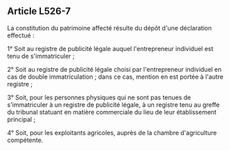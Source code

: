 Article L526-7
----
La constitution du patrimoine affecté résulte du dépôt d'une déclaration
effectué :

1° Soit au registre de publicité légale auquel l'entrepreneur individuel est
tenu de s'immatriculer ;

2° Soit au registre de publicité légale choisi par l'entrepreneur individuel en
cas de double immatriculation ; dans ce cas, mention en est portée à l'autre
registre ;

3° Soit, pour les personnes physiques qui ne sont pas tenues de s'immatriculer à
un registre de publicité légale, à un registre tenu au greffe du tribunal
statuant en matière commerciale du lieu de leur établissement principal ;

4° Soit, pour les exploitants agricoles, auprès de la chambre d'agriculture
compétente.
